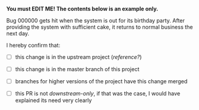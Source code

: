 **You must EDIT ME! The contents below is an example only.**

Bug 000000 gets hit when the system is out for its birthday party. After
providing the system with sufficient cake, it returns to normal business the
next day.

I hereby confirm that:

- [ ] this change is in the upstream project (*reference?*)
- [ ] this change is in the master branch of this project
- [ ] branches for higher versions of the project have this change merged
- [ ] this PR is not *downstream-only*, if that was the case, I would have
  explained its need very clearly

